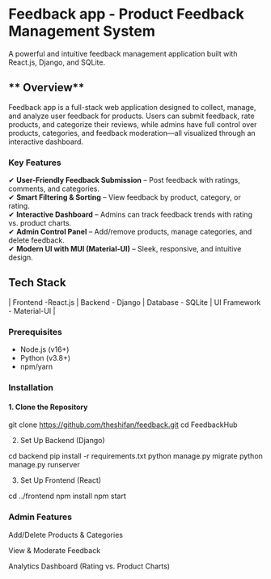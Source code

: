 # Feedback app - Product Feedback Management System  

A powerful and intuitive feedback management application built with React.js, Django, and SQLite.  

## ** Overview**  
Feedback app is a full-stack web application designed to collect, manage, and analyze user feedback for products. Users can submit feedback, rate products, and categorize their reviews, while admins have full control over products, categories, and feedback moderation—all visualized through an interactive dashboard.  

### **Key Features**  
✔ **User-Friendly Feedback Submission** – Post feedback with ratings, comments, and categories.  
✔ **Smart Filtering & Sorting** – View feedback by product, category, or rating.  
✔ **Interactive Dashboard** – Admins can track feedback trends with rating vs. product charts.  
✔ **Admin Control Panel** – Add/remove products, manage categories, and delete feedback.  
✔ **Modern UI with MUI (Material-UI)** – Sleek, responsive, and intuitive design.  

##  Tech Stack  
| Frontend -React.js   | Backend -  Django  | Database - SQLite    | UI Framework  - Material-UI  |  
      

  
### Prerequisites  
- Node.js (v16+)  
- Python (v3.8+)  
- npm/yarn  

### Installation  
#### 1. Clone the Repository  

git clone https://github.com/theshifan/feedback.git
cd FeedbackHub


2. Set Up Backend (Django)

cd backend
pip install -r requirements.txt
python manage.py migrate
python manage.py runserver


3. Set Up Frontend (React)

cd ../frontend
npm install
npm start


### Admin Features
Add/Delete Products & Categories

View & Moderate Feedback

Analytics Dashboard (Rating vs. Product Charts)
